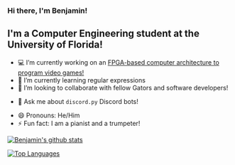 ### Hi there, I'm Benjamin!

<!--
**benjamin051000/benjamin051000** is a ✨ _special_ ✨ repository because its `README.md` (this file) appears on your GitHub profile.
-->
## I'm a Computer Engineering student at the University of Florida!
- 💻 I’m currently working on an [FPGA-based computer architecture to program video games!](https://github.com/benjamin051000/baremetalgames)
- 🌱 I’m currently learning regular expressions
- 👯 I’m looking to collaborate with fellow Gators and software developers!
<!-- - 🤔 I’m looking for help with ... -->
- 💬 Ask me about `discord.py` Discord bots!
<!-- - 📫 How to reach me: ... -->
- 😄 Pronouns: He/Him
- ⚡ Fun fact: I am a pianist and a trumpeter!

[![Benjamin's github stats](https://github-readme-stats.vercel.app/api?username=benjamin051000&count_private=true&show_icons=true)](https://github.com/anuraghazra/github-readme-stats)

[![Top Languages](https://github-readme-stats.vercel.app/api/top-langs/?username=benjamin051000)](https://github.com/anuraghazra/github-readme-stats)
